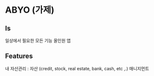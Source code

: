 # ABYO (가제)

## Is
일상에서 필요한 모든 기능 올인원 앱

## Features
내 자산관리
: 자산 (credit, stock, real estate, bank, cash, etc ,.) 매니지먼트 
